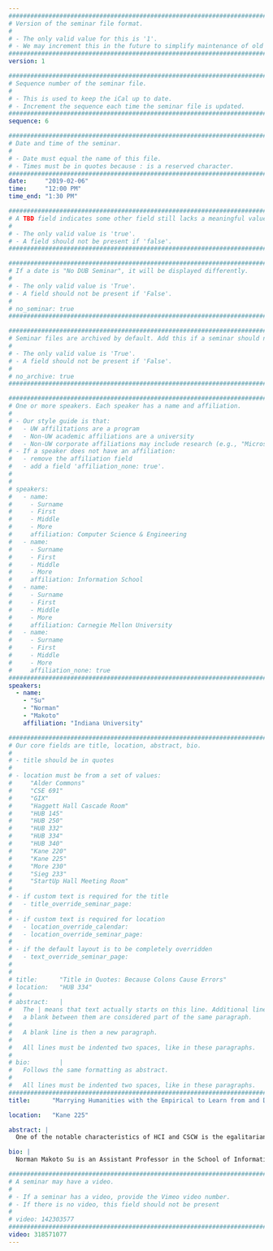 ```yaml
---
################################################################################
# Version of the seminar file format.
#
# - The only valid value for this is '1'.
# - We may increment this in the future to simplify maintenance of old seminars.
################################################################################
version: 1

################################################################################
# Sequence number of the seminar file.
#
# - This is used to keep the iCal up to date.
# - Increment the sequence each time the seminar file is updated.
################################################################################
sequence: 6

################################################################################
# Date and time of the seminar.
#
# - Date must equal the name of this file.
# - Times must be in quotes because : is a reserved character.
################################################################################
date:     "2019-02-06"
time:     "12:00 PM"
time_end: "1:30 PM"

################################################################################
# A TBD field indicates some other field still lacks a meaningful value.
#
# - The only valid value is 'true'.
# - A field should not be present if 'false'.
################################################################################

################################################################################
# If a date is "No DUB Seminar", it will be displayed differently.
#
# - The only valid value is 'True'.
# - A field should not be present if 'False'.
#
# no_seminar: true
################################################################################

################################################################################
# Seminar files are archived by default. Add this if a seminar should not be.
#
# - The only valid value is 'True'.
# - A field should not be present if 'False'.
#
# no_archive: true
################################################################################

################################################################################
# One or more speakers. Each speaker has a name and affiliation.
#
# - Our style guide is that:
#   - UW affilitations are a program
#   - Non-UW academic affiliations are a university
#   - Non-UW corporate affiliations may include research (e.g., "Microsoft Research")
# - If a speaker does not have an affiliation:
#   - remove the affiliation field
#   - add a field 'affiliation_none: true'.
#
#
# speakers:
#   - name: 
#     - Surname
#     - First
#     - Middle
#     - More
#     affiliation: Computer Science & Engineering 
#   - name: 
#     - Surname
#     - First
#     - Middle
#     - More
#     affiliation: Information School 
#   - name: 
#     - Surname
#     - First
#     - Middle
#     - More
#     affiliation: Carnegie Mellon University 
#   - name:
#     - Surname
#     - First
#     - Middle
#     - More
#     affiliation_none: true
################################################################################
speakers:
  - name:
    - "Su"
    - "Norman"
    - "Makoto"
    affiliation: "Indiana University"

################################################################################
# Our core fields are title, location, abstract, bio.
#
# - title should be in quotes
#
# - location must be from a set of values:
#     "Alder Commons"
#     "CSE 691"
#     "GIX"
#     "Haggett Hall Cascade Room"
#     "HUB 145"
#     "HUB 250"
#     "HUB 332"
#     "HUB 334"
#     "HUB 340"
#     "Kane 220"
#     "Kane 225"
#     "More 230"
#     "Sieg 233"
#     "StartUp Hall Meeting Room"
#
# - if custom text is required for the title
#   - title_override_seminar_page:
#
# - if custom text is required for location
#   - location_override_calendar:
#   - location_override_seminar_page:
#
# - if the default layout is to be completely overridden
#   - text_override_seminar_page:
#
#
# title:      "Title in Quotes: Because Colons Cause Errors"
# location:   "HUB 334"
#
# abstract:   |
#   The | means that text actually starts on this line. Additional lines without
#   a blank between them are considered part of the same paragraph.
#
#   A blank line is then a new paragraph.
#
#   All lines must be indented two spaces, like in these paragraphs.
#
# bio:        |
#   Follows the same formatting as abstract.
#
#   All lines must be indented two spaces, like in these paragraphs.
################################################################################
title:      "Marrying Humanities with the Empirical to Learn from and Design for Subcultures"

location:   "Kane 225"

abstract: |
  One of the notable characteristics of HCI and CSCW is the egalitarian perspective towards a plurality of methodological and epistemological approaches. Lately, an increasing number of HCI scholars are drawing on the humanities in their work. In this talk, I discuss my ongoing efforts to learn from and design with subcultures. Subcultures often lie on the fringes of society while reinforcing and communicating their distinctive traditions in a sensor-rich and socially-networked world. Drawing from my work, I will illustrate approaches integrating social sciences such as ethnography and computational social science with humanistic approaches such as existential philosophy and reader reception theory. In the context of various subcultures, I show how having these methods speak to each other by adopting the other’s epistemological baggage may actually open the door to effective methods that significantly move the field of HCI forward. I will lay out several key challenges that make the “blending” of the social sciences and humanities seemingly intractable. I conclude with a discussion of how others might draw on the humanities in their own work, with a goal of inspiring others to develop their own approaches incorporating the humanities with social sciences.

bio: |
  Norman Makoto Su is an Assistant Professor in the School of Informatics, Computing, and Engineering at Indiana University Bloomington. His research interests lie in human–computer interaction (HCI) and computer–supported cooperative work (CSCW). He directs the Authentic User Experience (AUX) lab which integrates empirical and humanistic methods to characterize the relationship of technology with subcultures and designs systems to support their notion of authenticity. He received his Ph.D. in Information and Computer Science from the University of California, Irvine. He was a postdoctoral research fellow in the School of Information and Library Studies at University College Dublin, Ireland. He has a B.A. in Computer Science from University of California, Berkeley. He has done internships at IBM, The Aerospace Corporation, and PARC. He is a recipient of the NSF CAREER award to conduct research with rural subcultures. His research has been published in top venues such as CHI, DIS, CSCW, ECSCW, HRI, and ICWSM.

################################################################################
# A seminar may have a video.
#
# - If a seminar has a video, provide the Vimeo video number.
# - If there is no video, this field should not be present
#
# video: 142303577
################################################################################
video: 318571077
---
```


